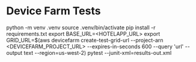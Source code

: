# Device Farm Tests
python -m venv .venv
source .venv/bin/activate
pip install -r requirements.txt
export BASE_URL=<HOTELAPP_URL>
export GRID_URL=$(aws devicefarm create-test-grid-url --project-arn <DEVICEFARM_PROJECT_URL> --expires-in-seconds 600 --query 'url' --output text --region=us-west-2)
pytest --junit-xml=results-out.xml
